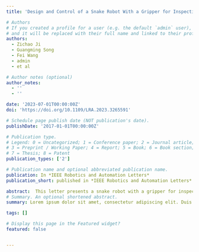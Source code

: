 ```yaml
---
title: 'Design and Control of a Snake Robot With a Gripper for Inspection and Maintenance in Narrow Spaces'

# Authors
# If you created a profile for a user (e.g. the default `admin` user), write the username (folder name) here
# and it will be replaced with their full name and linked to their profile.
authors:
  - Zichao Ji
  - Guangming Song
  - Fei Wang
  - admin
  - et al

# Author notes (optional)
author_notes:
  - ''
  - ''

date: '2023-07-01T00:00:00Z'
doi: 'https://doi.org/10.1109/LRA.2023.3265591'

# Schedule page publish date (NOT publication's date).
publishDate: '2017-01-01T00:00:00Z'

# Publication type.
# Legend: 0 = Uncategorized; 1 = Conference paper; 2 = Journal article;
# 3 = Preprint / Working Paper; 4 = Report; 5 = Book; 6 = Book section;
# 7 = Thesis; 8 = Patent
publication_types: ['2']

# Publication name and optional abbreviated publication name.
publication: In *IEEE Robotics and Automation Letters*
publication_short: published in *IEEE Robotics and Automation Letters*

abstract:  This letter presents a snake robot with a gripper for inspection and maintenance in narrow spaces. The proposed robot has a gripper equipped with a camera and a laser distance sensor that can inspect the surroundings and grasp objects. The control methods of the proposed robot consist of three parts:1) A double-layer controller based on central pattern generator (CPG) realizes the locomotion of the robot in narrow spaces. 2) A circular posture is proposed to avoid rollover and improve the payload capacity when the robot is grasping or manipulating an object on either side. 3) A three-stage grasping strategy is proposed to realize semi-automatic grasping operations. A prototype of the robot has been developed and the effectiveness of the proposed control methods have been verified in the payload capacity test, target grasping test, and pick-transport-place experiment.
# Summary. An optional shortened abstract.
summary: Lorem ipsum dolor sit amet, consectetur adipiscing elit. Duis posuere tellus ac convallis placerat. Proin tincidunt magna sed ex sollicitudin condimentum.

tags: []

# Display this page in the Featured widget?
featured: false


---
```


